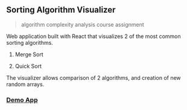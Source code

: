 ## Sorting Algorithm Visualizer
>  algorithm complexity analysis course assignment

Web application built with React that visualizes 2 of the most common sorting algorithms.

 
1. Merge Sort
 
2. Quick Sort

The visualizer allows comparison of 2 algorithms, and creation of new random arrays. 


### [Demo App](https://raihanromzi.github.io/web-tubes-aka/#/doubleContainer)

